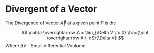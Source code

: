 # Divergent of a Vector
The Divergence of Vector $\overrightarrow A$ at a given point $P$ is the

$$
\nabla \overrightarrow A = \lim_{\Delta V \to 0} \frac{\oint \overrightarrow A \, dS}{\Delta V}
$$
Where $\Delta V$ - Small differential Voulume
